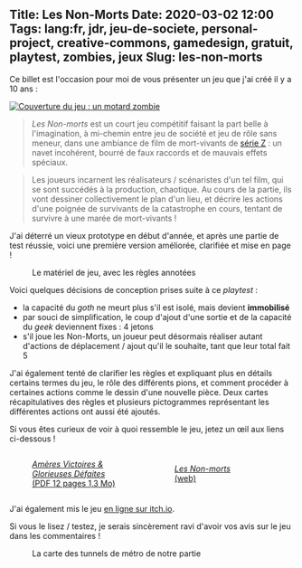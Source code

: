 Title: Les Non-Morts
Date: 2020-03-02 12:00
Tags: lang:fr, jdr, jeu-de-societe, personal-project, creative-commons, gamedesign, gratuit, playtest, zombies, jeux
Slug: les-non-morts
---

Ce billet est l'occasion pour moi de vous présenter un jeu que j'ai créé il y a 10 ans :

[![Couverture du jeu : un motard zombie](https://lucas-c.github.io/jdr/LesNonMorts/cover_ilustration_to_a_comic_zombie_collection_by_danyaellopes_dcftr2d-pre.jpg)](https://lucas-c.github.io/jdr/LesNonMorts/cover_ilustration_to_a_comic_zombie_collection_by_danyaellopes_dcftr2d-pre.jpg)

> _Les Non-morts_ est un court jeu compétitif faisant la part belle à l'imagination, à mi-chemin entre jeu de société
> et jeu de rôle sans meneur, dans une ambiance de film de mort-vivants de [série Z](https://fr.wikipedia.org/wiki/S%C3%A9rie_Z) :
> un navet incohérent, bourré de faux raccords et de mauvais effets spéciaux.

> Les joueurs incarnent les réalisateurs / scénaristes d'un tel film, qui se sont succédés à la production, chaotique.
> Au cours de la partie, ils vont dessiner collectivement le plan d'un lieu,
> et décrire les actions d'une poignée de survivants de la catastrophe en cours,
> tentant de survivre à une marée de mort-vivants !

J'ai déterré un vieux prototype en début d'année,
et après une partie de test réussie, voici une première version améliorée, clarifiée et mise en page !

<figure>
  <a href="images/2020/03/playtest2-notes.jpg">
    <img alt="" src="images/2020/03/playtest2-notes.jpg">
  </a>
  <figcaption>Le matériel de jeu, avec les règles annotées</figcaption>
</figure>

Voici quelques décisions de conception prises suite à ce _playtest_ :

- la capacité du _goth_ ne meurt plus s'il est isolé, mais devient **immobilisé**
- par souci de simplification, le coup d'ajout d'une sortie et de la capacité du _geek_ deviennent fixes : 4 jetons
- s'il joue les Non-Morts, un joueur peut désormais réaliser autant d'actions de déplacement / ajout qu'il le souhaite,
tant que leur total fait 5

J'ai également tenté de clarifier les règles et expliquant plus en détails certains termes du jeu,
le rôle des différents pions, et comment procéder à certaines actions comme le dessin d'une nouvelle pièce.
Deux cartes récapitulatives des règles et plusieurs pictogrammes représentant les différentes actions ont aussi été ajoutés.

Si vous êtes curieux de voir à quoi ressemble le jeu, jetez un œil aux liens ci-dessous !

<div class="releases">
  <a href="https://github.com/Lucas-C/jdr/releases/download/LesNonMorts-v1.0/LesNonMorts-v1.0.pdf">
    <figure>
      <img alt="" src="images/2020/03/LesNonMorts-pdf.jpg">
      <figcaption><em>Amères Victoires & Glorieuses Défaites</em><br>(PDF 12 pages 1,3 Mo)</figcaption>
    </figure>
  </a>
  <a href="https://lucas-c.github.io/jdr/LesNonMorts/">
    <figure>
      <img alt="" src="images/2020/03/LesNonMorts-web.jpg">
      <figcaption><em>Les Non-morts</em><br>(web)</figcaption>
    </figure>
  </a>
</div>

J'ai également mis le jeu [en ligne sur itch.io](https://lucas-c.itch.io/les-non-morts).

Si vous le lisez / testez, je serais sincèrement ravi d'avoir vos avis sur le jeu dans les commentaires !

<figure>
  <a href="images/2020/03/playtest2-notes.jpg">
    <img alt="" src="images/2020/03/playtest2-map.jpg">
  </a>
  <figcaption>La carte des tunnels de métro de notre partie</figcaption>
</figure>

<style>
@font-face {
  font-family: Shlop;
  src: url('https://lucas-c.github.io/jdr/LesNonMorts/shlop rg.ttf');
}
h1 {
  font-family: Shlop;
  font-size: 8rem !important;
  text-align: center;
}
.releases {
  display: flex;
  justify-content: center;
  align-items: center;
  flex-flow: wrap;
}
.releases > * { flex: 1 0; }
</style>
